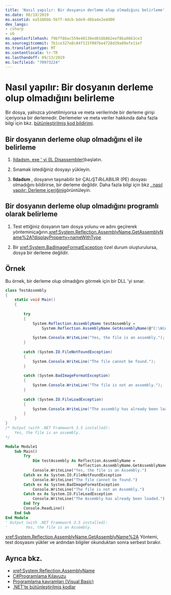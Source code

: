 ```yaml
---
title: 'Nasıl yapılır: Bir dosyanın derleme olup olmadığını belirleme'
ms.date: 08/19/2019
ms.assetid: ea5186bb-5bff-4dcb-bde9-d6ba4e2edd00
dev_langs:
- csharp
- vb
ms.openlocfilehash: f9bff86ac559e40136ed016b862eef8ba0863ce3
ms.sourcegitcommit: 7b1ce327e8c84f115f007be4728d29a89efe11ef
ms.translationtype: MT
ms.contentlocale: tr-TR
ms.lasthandoff: 09/13/2019
ms.locfileid: "70973224"
---
```

# <a name="how-to-determine-if-a-file-is-an-assembly"></a>Nasıl yapılır: Bir dosyanın derleme olup olmadığını belirleme

Bir dosya, yalnızca yönetilmiyorsa ve meta verilerinde bir derleme girişi içeriyorsa bir derlemedir. Derlemeler ve meta veriler hakkında daha fazla bilgi için bkz. [bütünleştirilmiş kod bildirimi](manifest.md).  
  
## <a name="how-to-manually-determine-if-a-file-is-an-assembly"></a>Bir dosyanın derleme olup olmadığını el ile belirleme  
  
1. [Ildadsm. exe ' yi (IL Disassembler)](../../framework/tools/ildasm-exe-il-disassembler.md)başlatın.  
  
2. Sınamak istediğiniz dosyayı yükleyin.  
  
3. **Ildadsm** , dosyanın taşınabilir bir ÇALıŞTıRıLABILIR (PE) dosyası olmadığını bildirirse, bir derleme değildir. Daha fazla bilgi için bkz [. nasıl yapılır: Derleme içeriğini](view-contents.md)görüntüleyin.  
  
## <a name="how-to-programmatically-determine-if-a-file-is-an-assembly"></a>Bir dosyanın derleme olup olmadığını programlı olarak belirleme  
  
1. Test ettiğiniz dosyanın tam dosya yolunu ve adını geçirerek yönteminiçağırın.<xref:System.Reflection.AssemblyName.GetAssemblyName%2A?displayProperty=nameWithType>  
  
2. Bir <xref:System.BadImageFormatException> özel durum oluşturulursa, dosya bir derleme değildir.  
  
## <a name="example"></a>Örnek  
Bu örnek, bir derleme olup olmadığını görmek için bir DLL 'yi sınar.  

```csharp
class TestAssembly  
{  
    static void Main()  
    {  
  
        try  
        {  
            System.Reflection.AssemblyName testAssembly =  
                System.Reflection.AssemblyName.GetAssemblyName(@"C:\Windows\Microsoft.NET\Framework\v3.5\System.Net.dll");  
  
            System.Console.WriteLine("Yes, the file is an assembly.");  
        }  
  
        catch (System.IO.FileNotFoundException)  
        {  
            System.Console.WriteLine("The file cannot be found.");  
        }  
  
        catch (System.BadImageFormatException)  
        {  
            System.Console.WriteLine("The file is not an assembly.");  
        }  
  
        catch (System.IO.FileLoadException)  
        {  
            System.Console.WriteLine("The assembly has already been loaded.");  
        }  
    }  
}  
/* Output (with .NET Framework 3.5 installed):  
    Yes, the file is an assembly.  
*/  
```  

```vb  
Module Module1  
    Sub Main()  
        Try  
            Dim testAssembly As Reflection.AssemblyName =  
                                Reflection.AssemblyName.GetAssemblyName("C:\Windows\Microsoft.NET\Framework\v3.5\System.Net.dll")  
            Console.WriteLine("Yes, the file is an Assembly.")  
        Catch ex As System.IO.FileNotFoundException  
            Console.WriteLine("The file cannot be found.")  
        Catch ex As System.BadImageFormatException  
            Console.WriteLine("The file is not an Assembly.")  
        Catch ex As System.IO.FileLoadException  
            Console.WriteLine("The Assembly has already been loaded.")  
        End Try  
        Console.ReadLine()  
    End Sub  
End Module  
' Output (with .NET Framework 3.5 installed):  
'        Yes, the file is an Assembly.  
```
 
<xref:System.Reflection.AssemblyName.GetAssemblyName%2A> Yöntemi, test dosyasını yükler ve ardından bilgiler okunduktan sonra serbest bırakır.  
  
## <a name="see-also"></a>Ayrıca bkz.

- <xref:System.Reflection.AssemblyName>
- [C#Programlama Kılavuzu](../../csharp/programming-guide/index.md)
- [Programlama kavramları (Visual Basic)](../../visual-basic/programming-guide/concepts/index.md)
- [.NET’te bütünleştirilmiş kodlar](index.md)
